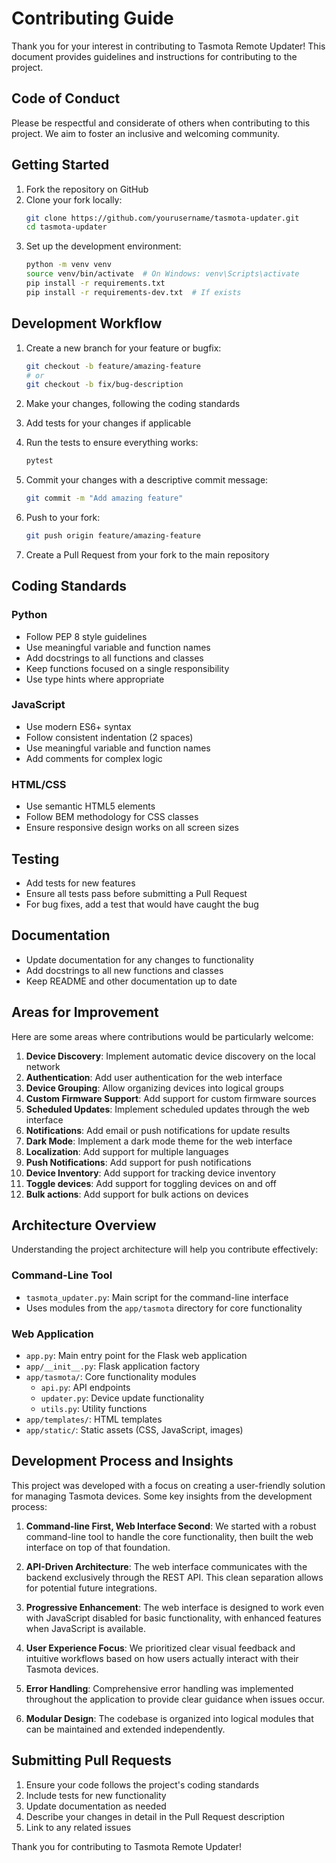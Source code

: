# Contributing Guide

Thank you for your interest in contributing to Tasmota Remote Updater! This document provides guidelines and instructions for contributing to the project.

## Code of Conduct

Please be respectful and considerate of others when contributing to this project. We aim to foster an inclusive and welcoming community.

## Getting Started

1. Fork the repository on GitHub
2. Clone your fork locally:
   ```bash
   git clone https://github.com/yourusername/tasmota-updater.git
   cd tasmota-updater
   ```
3. Set up the development environment:
   ```bash
   python -m venv venv
   source venv/bin/activate  # On Windows: venv\Scripts\activate
   pip install -r requirements.txt
   pip install -r requirements-dev.txt  # If exists
   ```

## Development Workflow

1. Create a new branch for your feature or bugfix:
   ```bash
   git checkout -b feature/amazing-feature
   # or
   git checkout -b fix/bug-description
   ```

2. Make your changes, following the coding standards

3. Add tests for your changes if applicable

4. Run the tests to ensure everything works:
   ```bash
   pytest
   ```

5. Commit your changes with a descriptive commit message:
   ```bash
   git commit -m "Add amazing feature"
   ```

6. Push to your fork:
   ```bash
   git push origin feature/amazing-feature
   ```

7. Create a Pull Request from your fork to the main repository

## Coding Standards

### Python

- Follow PEP 8 style guidelines
- Use meaningful variable and function names
- Add docstrings to all functions and classes
- Keep functions focused on a single responsibility
- Use type hints where appropriate

### JavaScript

- Use modern ES6+ syntax
- Follow consistent indentation (2 spaces)
- Use meaningful variable and function names
- Add comments for complex logic

### HTML/CSS

- Use semantic HTML5 elements
- Follow BEM methodology for CSS classes
- Ensure responsive design works on all screen sizes

## Testing

- Add tests for new features
- Ensure all tests pass before submitting a Pull Request
- For bug fixes, add a test that would have caught the bug

## Documentation

- Update documentation for any changes to functionality
- Add docstrings to all new functions and classes
- Keep README and other documentation up to date

## Areas for Improvement

Here are some areas where contributions would be particularly welcome:

1. **Device Discovery**: Implement automatic device discovery on the local network
2. **Authentication**: Add user authentication for the web interface
3. **Device Grouping**: Allow organizing devices into logical groups
4. **Custom Firmware Support**: Add support for custom firmware sources
5. **Scheduled Updates**: Implement scheduled updates through the web interface
6. **Notifications**: Add email or push notifications for update results
7. **Dark Mode**: Implement a dark mode theme for the web interface
8. **Localization**: Add support for multiple languages
9. **Push Notifications**: Add support for push notifications
10. **Device Inventory**: Add support for tracking device inventory
11. **Toggle devices**: Add support for toggling devices on and off
12. **Bulk actions**: Add support for bulk actions on devices

## Architecture Overview

Understanding the project architecture will help you contribute effectively:

### Command-Line Tool

- `tasmota_updater.py`: Main script for the command-line interface
- Uses modules from the `app/tasmota` directory for core functionality

### Web Application

- `app.py`: Main entry point for the Flask web application
- `app/__init__.py`: Flask application factory
- `app/tasmota/`: Core functionality modules
  - `api.py`: API endpoints
  - `updater.py`: Device update functionality
  - `utils.py`: Utility functions
- `app/templates/`: HTML templates
- `app/static/`: Static assets (CSS, JavaScript, images)

## Development Process and Insights

This project was developed with a focus on creating a user-friendly solution for managing Tasmota devices. Some key insights from the development process:

1. **Command-line First, Web Interface Second**: We started with a robust command-line tool to handle the core functionality, then built the web interface on top of that foundation.

2. **API-Driven Architecture**: The web interface communicates with the backend exclusively through the REST API. This clean separation allows for potential future integrations.

3. **Progressive Enhancement**: The web interface is designed to work even with JavaScript disabled for basic functionality, with enhanced features when JavaScript is available.

4. **User Experience Focus**: We prioritized clear visual feedback and intuitive workflows based on how users actually interact with their Tasmota devices.

5. **Error Handling**: Comprehensive error handling was implemented throughout the application to provide clear guidance when issues occur.

6. **Modular Design**: The codebase is organized into logical modules that can be maintained and extended independently.

## Submitting Pull Requests

1. Ensure your code follows the project's coding standards
2. Include tests for new functionality
3. Update documentation as needed
4. Describe your changes in detail in the Pull Request description
5. Link to any related issues

Thank you for contributing to Tasmota Remote Updater!
